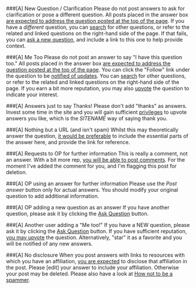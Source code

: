 ###[A] New Question / Clarification
Please do not post answers to ask for clarification or pose a different question. All posts placed in the answer box [are expected to address the question posted at the top of the page](//$SITEURL$/help/deleted-answers). If you have a *different* question, you can [search](//$SITEURL$/search) for other questions, or refer to the related and linked questions on the right-hand side of the page. If that fails, you can [ask a new question](//$SITEURL$/questions/ask), and include a link to this one to help provide context.

###[A] Me Too
Please do not post an answer to say "I have this question too." All posts placed in the answer box [are expected to address the question posted at the top of the page](//$SITEURL$/help/deleted-answers). You can click the "Follow" link under the question to be [notified of updates](https://meta.stackexchange.com/questions/345661/). You can [search](//$SITEURL$/search) for other questions, or refer to the related and linked questions on the right-hand side of the page. If you earn a bit more reputation, you may also [upvote](//$SITEURL$/privileges/vote-up) the question to indicate your interest.

###[A] Answers just to say Thanks!
Please don't add "thanks" as answers. Invest some time in the site and you will gain sufficient [privileges](//$SITEURL$/privileges) to upvote answers you like, which is the $SITENAME$ way of saying thank you.

###[A] Nothing but a URL (and isn't spam)
Whilst this may theoretically answer the question, [it would be preferable](//meta.stackexchange.com/q/8259) to include the essential parts of the answer here, and provide the link for reference.

###[A] Requests to OP for further information
This is really a comment, not an answer. With a bit more rep, [you will be able to post comments](//$SITEURL$/privileges/comment). For the moment I've added the comment for you, and I'm flagging this post for deletion.

###[A] OP using an answer for further information
Please use the *Post answer* button only for actual answers. You should modify your original question to add additional information.

###[A] OP adding a new question as an answer
If you have another question, please ask it by clicking the [Ask Question](//$SITEURL$/questions/ask) button.

###[A] Another user adding a "Me too!"
If you have a NEW question, please ask it by clicking the [Ask Question](//$SITEURL$/questions/ask) button. If you have sufficient reputation, [you may upvote](//$SITEURL$/privileges/vote-up) the question. Alternatively, "star" it as a favorite and you will be notified of any new answers.

###[A] No disclosure
When you post answers with links to resources with which you have an affiliation, [you are expected](https://$SITEURL$/help/behavior) to disclose that affiliation in the post. Please [edit] your answer to include your affiliation. Otherwise your post may be deleted. Please also have a look at [How not to be a spammer](https://$SITEURL$/help/promotion).
